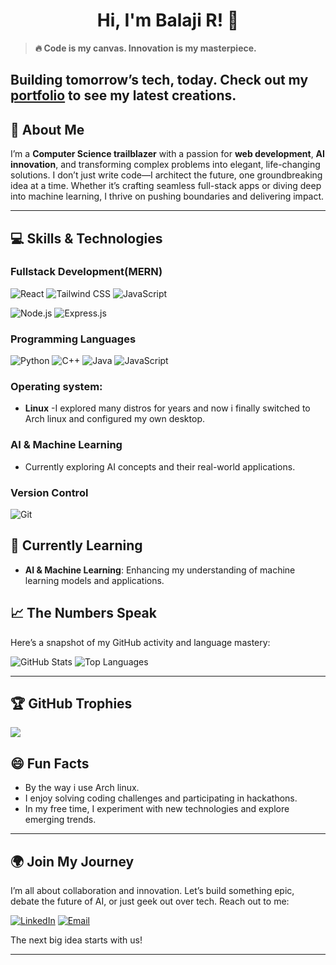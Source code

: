 <div align="center">
 

# Hi, I'm Balaji R! 👋
</div>


> **🔥 Code is my canvas. Innovation is my masterpiece.**

Building tomorrow’s tech, today. Check out my [portfolio](https://balajirkb.pages.dev/) to see my latest creations.
---

## 🚀 About Me
I’m a **Computer Science trailblazer** with a passion for **web development**, **AI innovation**, and transforming complex problems into elegant, life-changing solutions. I don’t just write code—I architect the future, one groundbreaking idea at a time. Whether it’s crafting seamless full-stack apps or diving deep into machine learning, I thrive on pushing boundaries and delivering impact.

---
## 💻 Skills & Technologies


### Fullstack Development(MERN)
 ![React](https://img.shields.io/badge/-React-61DAFB?style=flat&logo=react&logoColor=white)   ![Tailwind CSS](https://img.shields.io/badge/-TailwindCSS-06B6D4?style=flat&logo=tailwind-css&logoColor=white)  ![JavaScript](https://img.shields.io/badge/-JavaScript-F7DF1E?style=flat&logo=javascript&logoColor=white)

 ![Node.js](https://img.shields.io/badge/-Node.js-8CC84B?style=flat&logo=node.js&logoColor=white) ![Express.js](https://img.shields.io/badge/-Express.js-000000?style=flat&logo=express&logoColor=white)

### Programming Languages
 ![Python](https://img.shields.io/badge/-Python-3776AB?style=flat&logo=python&logoColor=white)  ![C++](https://img.shields.io/badge/-C++-00599C?style=flat&logo=cplusplus&logoColor=white)  ![Java](https://img.shields.io/badge/-Java-007396?style=flat&logo=java&logoColor=white) ![JavaScript](https://img.shields.io/badge/-JavaScript-F7DF1E?style=flat&logo=javascript&logoColor=white)

### Operating system:

- **Linux** -I explored many distros for years and now i finally switched to Arch linux and configured my own desktop.

  
### AI & Machine Learning
- Currently exploring AI concepts and their real-world applications.

### Version Control
 ![Git](https://img.shields.io/badge/-Git-F05032?style=flat&logo=git&logoColor=white)

## 🌱 Currently Learning
- **AI & Machine Learning**: Enhancing my understanding of machine learning models and applications.


## 📈 The Numbers Speak
Here’s a snapshot of my GitHub activity and language mastery:

![GitHub Stats](https://github-readme-stats.vercel.app/api?username=balajirkb&show_icons=true&theme=dark) ![Top Languages](https://github-readme-stats.vercel.app/api/top-langs/?username=balajirkb&layout=compact&theme=dark)  

---
## 🏆 GitHub Trophies
![](https://github-profile-trophy.vercel.app/?username=balajirkb&theme=tokyonight&no-frame=true&no-bg=false&margin-w=4)



## 😄 Fun Facts
- By the way i use Arch linux.
- I enjoy solving coding challenges and participating in hackathons.
- In my free time, I experiment with new technologies and explore emerging trends.

---

## 🌍 Join My Journey
I’m all about collaboration and innovation. Let’s build something epic, debate the future of AI, or just geek out over tech. Reach out to me:  


[![LinkedIn](https://img.shields.io/badge/LinkedIn-0077B5?style=for-the-badge&logo=linkedin&logoColor=white)](https://www.linkedin.com/in/balaji-rkb/) [![Email](https://img.shields.io/badge/Email-D14836?style=for-the-badge&logo=gmail&logoColor=white)](mailto:balaji648balaji@gmail.com)  

The next big idea starts with us!

---
</div>

